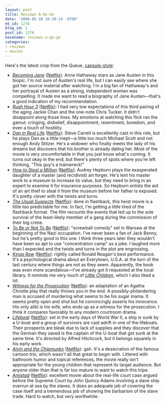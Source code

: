 ```yaml
---
layout: post
title: Reviews A-Go-Go
date: '2008-05-10 16:30:14 -0700'
mt_id: 1276
blog_id: 1
post_id: 1276
basename: reviews-a-go-go
categories:
- reviews
- movies
---
```

<p>
Here's the latest crop from the Queue, <a href="/2008/03/27/bill-goes-capsule.aspx">capsule-style</a>:
</p>
<ul>
<li>
<a href="http://www.amazon.com/exec/obidos/ASIN/B000ZIZ0RA/bbrown-20/ref=nosim/"><cite>Becoming Jane</cite></a> (<a href="http://www.netflix.com/Movie/Becoming_Jane/70065107">Netflix</a>): Anne Hathaway stars as Jane Austen in this biopic. I'm not sure of Austen's real life, but I can easily see where she got her source material after watching. I'm a big fan of Hathaway's and her portrayal of Austen as a strong, independent woman was compelling. It made me want to read a biography of Jane Austen&#x2014;that's a good indication of my recommendation.
</li>
<li>
<a href="http://www.amazon.com/exec/obidos/ASIN/B000WGYMTC/bbrown-20/ref=nosim/"><cite>Rush Hour 3</cite></a> (<a href="http://www.netflix.com/Movie/Rush_Hour_3/70059988">Netflix</a>): I had very low expectations of this third pairing of the aging Jackie Chan and the one-note Chris Tucker. It didn't disappoint along those lines. My emotions at watching this flick ran the gamut: cringing, disbelief, disappointment, resentment, boredom, and even a touch of hostility.
</li>
<li>
<a href="http://www.amazon.com/exec/obidos/ASIN/B00118T632/bbrown-20/ref=nosim/"><cite>Dan in Real Life</cite></a> (<a href="http://www.netflix.com/Movie/Dan_in_Real_Life/70076934">Netflix</a>): Steve Carrell is excellently cast in this role, but he plays Dan as a little inept&#x2014;a little too much Michael Scott and not enough Andy Stitzer. He's a widower who finally meets the lady of his dreams but discovers that his brother is already dating her. Most of the movie is very uncomfortable in that you just know what's coming. It turns out okay in the end, but there's plenty of spots where you're left thinking, "This guy's a trainwreck!"
</li>
<li>
<a href="http://www.amazon.com/exec/obidos/ASIN/B0002B15YM/bbrown-20/ref=nosim/"><cite>How to Steal a Million</cite></a> (<a href="http://www.netflix.com/Movie/How_to_Steal_a_Million/70011282">Netflix</a>): Audrey Hepburn plays the exasperated daughter of a master (and recidivist) art forger. He's lent his master work to a museum to increase its value, but they need to bring in an expert to examine it for insurance purposes. So Hepburn enlists the aid of an art thief to steal it from the museum before her father is exposed. It's pretty clever with the twists and turns.
</li>
<li>
<a href="http://www.amazon.com/exec/obidos/ASIN/B00005V9HH/bbrown-20/ref=nosim/"><cite>The Usual Suspects</cite></a> (<a href="http://www.netflix.com/Movie/The_Usual_Suspects/1084379">Netflix</a>): done in flashback, this heist movie is a little too predictable for me. In fact, I'm getting a little tired of the flashback format. The film recounts the events that led up to the sole survival of the least-likely member of a gang during the commission of their big crime.
</li>
<li>
<a href="http://www.amazon.com/exec/obidos/ASIN/B0006Z2KYI/bbrown-20/ref=nosim/"><cite>To Be or Not To Be</cite></a> (<a href="http://www.netflix.com/Movie/To_Be_or_Not_To_Be/60011755">Netflix</a>): "screwball comedy" set in Warsaw at the beginning of the Nazi occupation. I've never been a fan of Jack Benny, but he's pretty good in this one. I think three years later they wouldn't have been so apt to use "concentration camp" as a joke. I laughed more than I expected and the twists and turns in the plot are engrossing.
</li>
<li>
<a href="http://www.amazon.com/exec/obidos/ASIN/B000FTCLS0/bbrown-20/ref=nosim/"><cite>Kings Row</cite></a> (<a href="http://www.netflix.com/Movie/Kings_Row/60010543">Netflix</a>): rightly called Ronald Reagan's best performance. It's a psychological drama about an Everytown, U.S.A. at the turn of the last century where things are not as they seem. Apparently, the book was even more scandalous&#x2014;I've already got it requested at the local library. It reminds me very much of <a href="http://www.amazon.com/exec/obidos/ASIN/B000N3SU92/bbrown-20/ref=nosim/"><cite>Little Children</cite></a>, which I also liked a lot.
</li>
<li>
<a href="http://www.amazon.com/exec/obidos/ASIN/B00005PJ6Z/bbrown-20/ref=nosim/"><cite>Witness for the Prosecution</cite></a> (<a href="http://www.netflix.com/Movie/Witness_for_the_Prosecution/60011588">Netflix</a>): an adaptation of an Agatha Christie play that really throws you in the end. A possibly-philandering man is accused of murdering what seems to be his sugar mama. It seems pretty open and shut but he convincingly asserts his innocence. His only alibi is his wife, who ends up as a witness for the prosecution. I think it compares favorably to any modern courtroom drama.
</li>
<li>
<a href="http://www.amazon.com/exec/obidos/ASIN/B000A9QK7I/bbrown-20/ref=nosim/"><cite>Lifeboat</cite></a> (<a href="http://www.netflix.com/Movie/Lifeboat/60010595">Netflix</a>): set in the early days of World War II, a ship is sunk by a U-boat and a group of survivors are cast adrift in one of the lifeboats. Their prospects are bleak due to lack of supplies and they discover that the German they saved is the captain of the U-boat that got sunk at the same time. It's directed by Alfred Hitchcock, but it belongs squarely in his early work.
</li>
<li>
<a href="http://www.amazon.com/exec/obidos/ASIN/B0013FSWT2/bbrown-20/ref=nosim/"><cite>Alvin and the Chipmunks</cite></a> (<a href="http://www.netflix.com/Movie/Alvin_and_the_Chipmunks/70077552">Netflix</a>): gah. It's a desecration of the famous cartoon trio, which wasn't all that great to begin with. Littered with bathroom humor and topical references, the movie really isn't appropriate for the young children that represent its target audience. But anyone older than that is far too mature to want to watch this tripe.
</li>
<li>
<a href="http://www.amazon.com/exec/obidos/ASIN/0783231202/bbrown-20/ref=nosim/"><cite>Amistad</cite></a> (<a href="http://www.netflix.com/Movie/Amistad/1181506">Netflix</a>): excellent movie about the real-life court case argued before the Supreme Court by John Quincy Adams involving a slave ship overrun at sea by the slaves. It does an adequate job of covering the case itself and a tremendous job of showing the barbarism of the slave trade. Hard to watch, but very worthwhile.
</li>
</ul>
